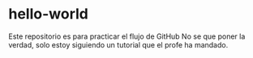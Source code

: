 # hello-world
Este repositorio es para practicar el flujo de GitHub
No se que poner la verdad, solo estoy siguiendo un tutorial que el profe ha mandado.
